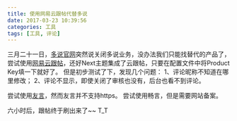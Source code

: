 ```yaml
---
title: 使用网易云跟帖代替多说
date: 2017-03-23 10:39:56
categories: 工具
tags: [工具, 评论]
---
```


三月二十一日，[多说官网](http://dev.duoshuo.com/threads/58d10f50e9a8cb4433fd5c5d)突然说关闭多说业务，没办法我们只能找替代的产品了，尝试使用[网易云跟帖](https://gentie.163.com/index.html)，还好Next主题集成了云跟帖，只要在配置文件中将Product Key填一下就好了。
但是初步测试了下，发现几个问题：
1、评论昵称不知道在哪里修改；
2、评论不显示，即使关闭了审核也没有，后台也看不到评论。

尝试使用[友言](http://www.uyan.cc)，然而友言并不支持https。
尝试使用畅言，但是需要网站备案。

六小时后，跟帖终于刷出来了~~  T_T
